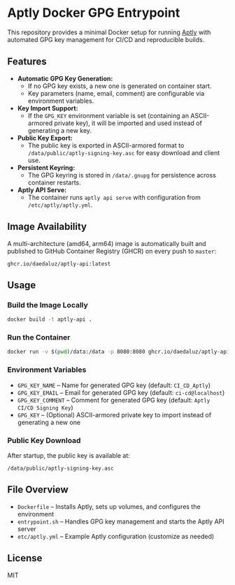 # Aptly Docker GPG Entrypoint

This repository provides a minimal Docker setup for running [Aptly](https://www.aptly.info/) with automated GPG key management for CI/CD and reproducible builds.

## Features
- **Automatic GPG Key Generation:**
  - If no GPG key exists, a new one is generated on container start.
  - Key parameters (name, email, comment) are configurable via environment variables.
- **Key Import Support:**
  - If the `GPG_KEY` environment variable is set (containing an ASCII-armored private key), it will be imported and used instead of generating a new key.
- **Public Key Export:**
  - The public key is exported in ASCII-armored format to `/data/public/aptly-signing-key.asc` for easy download and client use.
- **Persistent Keyring:**
  - The GPG keyring is stored in `/data/.gnupg` for persistence across container restarts.
- **Aptly API Serve:**
  - The container runs `aptly api serve` with configuration from `/etc/aptly/aptly.yml`.

## Image Availability

A multi-architecture (amd64, arm64) image is automatically built and published to GitHub Container Registry (GHCR) on every push to `master`:

```
ghcr.io/daedaluz/aptly-api:latest
```

## Usage

### Build the Image Locally
```sh
docker build -t aptly-api .
```

### Run the Container
```sh
docker run -v $(pwd)/data:/data -p 8080:8080 ghcr.io/daedaluz/aptly-api:latest
```

### Environment Variables
- `GPG_KEY_NAME` – Name for generated GPG key (default: `CI_CD_Aptly`)
- `GPG_KEY_EMAIL` – Email for generated GPG key (default: `ci-cd@localhost`)
- `GPG_KEY_COMMENT` – Comment for generated GPG key (default: `Aptly CI/CD Signing Key`)
- `GPG_KEY` – (Optional) ASCII-armored private key to import instead of generating a new one

### Public Key Download
After startup, the public key is available at:
```
/data/public/aptly-signing-key.asc
```

## File Overview
- `Dockerfile` – Installs Aptly, sets up volumes, and configures the environment
- `entrypoint.sh` – Handles GPG key management and starts the Aptly API server
- `etc/aptly.yml` – Example Aptly configuration (customize as needed)

## License
MIT
